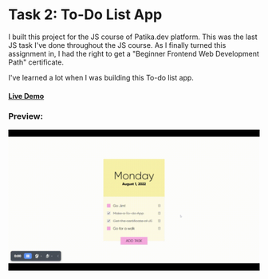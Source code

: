# Task 2: To-Do List App

I built this project for the JS course of Patika.dev platform. This was the last JS task I've done throughout the JS course. As I finally turned this assignment in, I had the right to get a "Beginner Frontend Web Development Path" certificate.

I've learned a lot when I was building this To-do list app.

#### [Live Demo](https://patika-jstasks.netlify.app/Task-2)

### Preview:

![Homepage](./preview.gif)
